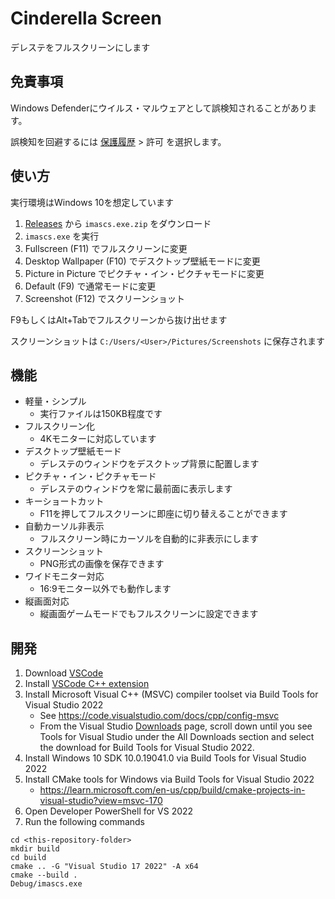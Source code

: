 # Cinderella Screen
デレステをフルスクリーンにします

## 免責事項
Windows Defenderにウイルス・マルウェアとして誤検知されることがあります。

誤検知を回避するには [保護履歴](https://support.microsoft.com/ja-jp/topic/%E4%BF%9D%E8%AD%B7%E5%B1%A5%E6%AD%B4-f1e5fd95-09b4-46d1-b8c7-1059a1e09708) > 許可 を選択します。

## 使い方
実行環境はWindows 10を想定しています

1. [Releases](https://github.com/ogukei/cinderella-screen/releases) から `imascs.exe.zip` をダウンロード
1. `imascs.exe` を実行
1. Fullscreen (F11) でフルスクリーンに変更
1. Desktop Wallpaper (F10) でデスクトップ壁紙モードに変更
2. Picture in Picture でピクチャ・イン・ピクチャモードに変更
1. Default (F9) で通常モードに変更
1. Screenshot (F12) でスクリーンショット

F9もしくはAlt+Tabでフルスクリーンから抜け出せます

スクリーンショットは `C:/Users/<User>/Pictures/Screenshots` に保存されます

## 機能
* 軽量・シンプル
    * 実行ファイルは150KB程度です
* フルスクリーン化
    * 4Kモニターに対応しています
* デスクトップ壁紙モード
    * デレステのウィンドウをデスクトップ背景に配置します
* ピクチャ・イン・ピクチャモード
    * デレステのウィンドウを常に最前面に表示します
* キーショートカット
    * F11を押してフルスクリーンに即座に切り替えることができます
* 自動カーソル非表示
    * フルスクリーン時にカーソルを自動的に非表示にします
* スクリーンショット
    * PNG形式の画像を保存できます
* ワイドモニター対応
    * 16:9モニター以外でも動作します
* 縦画面対応
    * 縦画面ゲームモードでもフルスクリーンに設定できます

## 開発
1. Download [VSCode](https://code.visualstudio.com/)
1. Install [VSCode C++ extension](https://marketplace.visualstudio.com/items?itemName=ms-vscode.cpptools)
1. Install Microsoft Visual C++ (MSVC) compiler toolset via Build Tools for Visual Studio 2022
    * See https://code.visualstudio.com/docs/cpp/config-msvc
    * From the Visual Studio [Downloads](https://visualstudio.microsoft.com/ja/downloads/#build-tools-for-visual-studio-2022) page, scroll down until you see Tools for Visual Studio under the All Downloads section and select the download for Build Tools for Visual Studio 2022.
1. Install Windows 10 SDK 10.0.19041.0 via Build Tools for Visual Studio 2022
1. Install CMake tools for Windows via Build Tools for Visual Studio 2022
    * https://learn.microsoft.com/en-us/cpp/build/cmake-projects-in-visual-studio?view=msvc-170
1. Open Developer PowerShell for VS 2022
1. Run the following commands
```
cd <this-repository-folder>
mkdir build
cd build
cmake .. -G "Visual Studio 17 2022" -A x64
cmake --build .
Debug/imascs.exe
```
